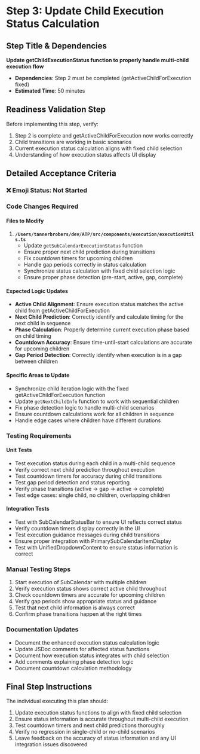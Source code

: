 # Step 3: Update Child Execution Status Calculation

## Step Title & Dependencies
**Update getChildExecutionStatus function to properly handle multi-child execution flow**
- **Dependencies**: Step 2 must be completed (getActiveChildForExecution fixed)
- **Estimated Time**: 50 minutes

## Readiness Validation Step
Before implementing this step, verify:
1. Step 2 is complete and getActiveChildForExecution now works correctly
2. Child transitions are working in basic scenarios
3. Current execution status calculation aligns with fixed child selection
4. Understanding of how execution status affects UI display

## Detailed Acceptance Criteria

### ❌ Emoji Status: Not Started

### Code Changes Required
#### Files to Modify
1. **`/Users/tannerbrobers/dev/ATP/src/components/execution/executionUtils.ts`**
   - Update `getSubCalendarExecutionStatus` function
   - Ensure proper next child prediction during transitions
   - Fix countdown timers for upcoming children
   - Handle gap periods correctly in status calculation
   - Synchronize status calculation with fixed child selection logic
   - Ensure proper phase detection (pre-start, active, gap, complete)

#### Expected Logic Updates
- **Active Child Alignment**: Ensure execution status matches the active child from getActiveChildForExecution
- **Next Child Prediction**: Correctly identify and calculate timing for the next child in sequence
- **Phase Calculation**: Properly determine current execution phase based on child timing
- **Countdown Accuracy**: Ensure time-until-start calculations are accurate for upcoming children
- **Gap Period Detection**: Correctly identify when execution is in a gap between children

#### Specific Areas to Update
- Synchronize child iteration logic with the fixed getActiveChildForExecution function
- Update `getNextChildInfo` function to work with sequential children
- Fix phase detection logic to handle multi-child scenarios
- Ensure countdown calculations work for all children in sequence
- Handle edge cases where children have different durations

### Testing Requirements
#### Unit Tests
- Test execution status during each child in a multi-child sequence
- Verify correct next child prediction throughout execution
- Test countdown timers for accuracy during child transitions
- Test gap period detection and status reporting
- Verify phase transitions (active → gap → active → complete)
- Test edge cases: single child, no children, overlapping children

#### Integration Tests
- Test with SubCalendarStatusBar to ensure UI reflects correct status
- Verify countdown timers display correctly in the UI
- Test execution guidance messages during child transitions
- Ensure proper integration with PrimarySubCalendarItemDisplay
- Test with UnifiedDropdownContent to ensure status information is correct

### Manual Testing Steps
1. Start execution of SubCalendar with multiple children
2. Verify execution status shows correct active child throughout
3. Check countdown timers are accurate for upcoming children
4. Verify gap periods show appropriate status and guidance
5. Test that next child information is always correct
6. Confirm phase transitions happen at the right times

### Documentation Updates
- Document the enhanced execution status calculation logic
- Update JSDoc comments for affected status functions
- Document how execution status integrates with child selection
- Add comments explaining phase detection logic
- Document countdown calculation methodology

## Final Step Instructions
The individual executing this plan should:
1. Update execution status functions to align with fixed child selection
2. Ensure status information is accurate throughout multi-child execution
3. Test countdown timers and next child predictions thoroughly
4. Verify no regression in single-child or no-child scenarios
5. Leave feedback on the accuracy of status information and any UI integration issues discovered
